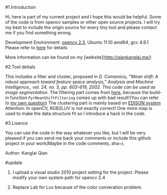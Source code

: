 #1.Introduction

Hi, here is part of my current project and I hope this would be helpful. Some of the code is from opencv samples or other open source projects. 
I will try my best to include the origin source for every tiny tool and please contact me if you find something wrong.

Development Environment: [opencv 2.3](https://launchpad.net/~gijzelaar/+archive/opencv2.3), Ubuntu 11.10 amd64, gcc 4.6.1
Please refer to [here](http://opencv.willowgarage.com/wiki/CompileOpenCVUsingLinux) for details

More information can be found on my [website])http://qiankanglai.me/)

#2.Tool detials

This includes a filter and cluster, proposed in *D. Comaniciu, “Mean shift: A robust approach toward feature space analysis,” Analysis and Machine Intelligence,, vol. 24, no. 5, pp. 603-619, 2002. This code can be used as image segmentation*. 
The filtering part comes from [here](http://rsbweb.nih.gov/ij/plugins/download/Mean_Shift.java), because the build-in function ``PyrMeanShiftFiltering`` comes up with bad result!(You can refer to [my own question](http://stackoverflow.com/questions/9645713/whats-the-difference-between-edison-and-cvpyrmeanshiftfiltering))
The clustering part is mainly based on [EDISON system](http://coewww.rutgers.edu/riul/research/code/EDISON/doc/help.html)
Attention: In openCV, RGB2LUV is not exactly correct! One more map is used to make the data structure fit so I introduce a hack in the code.

#3.Lisence

You can use the code in the way whatever you like, but I will be very pleased if you can send me back your comments or include this github project in your work(Maybe in the code comments, aha~).



Author:
Kanglai Qian

#update

1. I upload a visual studio 2010 project setting for the project. Please modify your own system path for opencv 2.4

2. Replace Lab for Luv because of the color converation problem.
